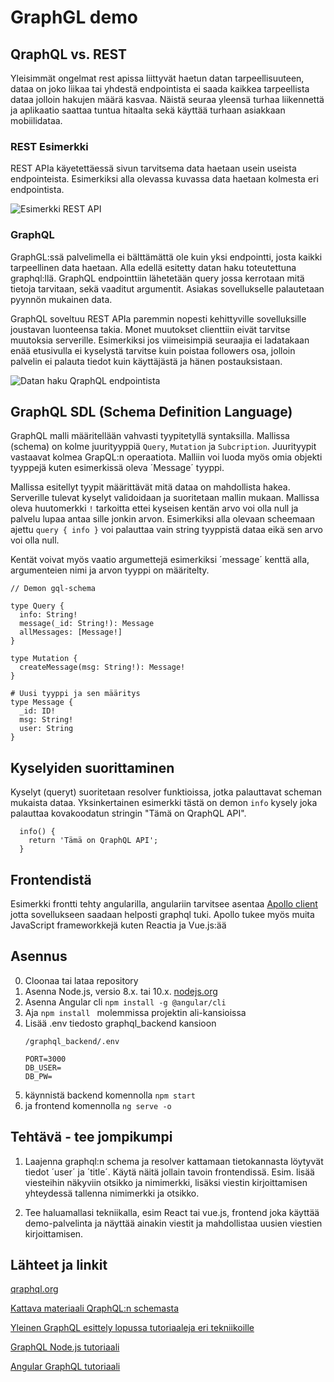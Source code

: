 # GraphGL demo

## QraphQL vs. REST
Yleisimmät ongelmat rest apissa liittyvät haetun datan tarpeellisuuteen, dataa on joko liikaa tai yhdestä endpointista ei saada kaikkea tarpeellista dataa jolloin hakujen määrä kasvaa. Näistä seuraa yleensä turhaa liikennettä ja aplikaatio saattaa tuntua hitaalta sekä käyttää turhaan asiakkaan mobiilidataa.


### REST Esimerkki
REST APIa käyetettäessä sivun tarvitsema data haetaan usein useista endpointeista. Esimerkiksi alla olevassa kuvassa data haetaan kolmesta eri endpointista. 

![Esimerkki REST API](https://imgur.com/VIWd5I5.png)

### GraphQL
GraphGL:ssä palvelimella ei bälttämättä ole kuin yksi endpointti, josta kaikki tarpeellinen data haetaan. Alla edellä esitetty datan haku toteutettuna graphql:llä. GraphQL endpointtiin lähetetään query jossa kerrotaan mitä tietoja tarvitaan, sekä vaaditut argumentit. Asiakas sovellukselle palautetaan pyynnön mukainen data.

GraphQL soveltuu REST APIa paremmin nopesti kehittyville sovelluksille joustavan luonteensa takia. Monet muutokset clienttiin eivät tarvitse muutoksia serverille. Esimerkiksi jos viimeisimpiä seuraajia ei ladatakaan enää etusivulla ei kyselystä tarvitse kuin poistaa followers osa, jolloin palvelin ei palauta tiedot kuin käyttäjästä ja hänen postauksistaan.  

![Datan haku QraphQL endpointista](https://imgur.com/uY50GHz.png)

## GraphQL SDL (Schema Definition Language)
GraphQL malli määritellään vahvasti tyypitetyllä syntaksilla. Mallissa (schema) on kolme juurityyppiä `Query`, `Mutation` ja `Subcription`. Juurityypit vastaavat kolmea GrapQL:n operaatiota. Malliin voi luoda myös omia objekti tyyppejä kuten esimerkissä oleva ´Message´ tyyppi.

Mallissa esitellyt tyypit määrittävät mitä dataa on mahdollista hakea. Serverille tulevat kyselyt validoidaan ja suoritetaan mallin mukaan. Mallissa oleva huutomerkki `!` tarkoitta ettei kyseisen kentän arvo voi olla null ja palvelu lupaa antaa sille jonkin arvon.  Esimerkiksi alla olevaan scheemaan ajettu `query { info }` voi palauttaa vain string tyyppistä dataa eikä sen arvo voi olla null. 

Kentät voivat myös vaatio argumettejä esimerkiksi ´message´ kenttä alla, argumenteien nimi ja arvon tyyppi on määritelty.

```
// Demon gql-schema

type Query {
  info: String!
  message(_id: String!): Message
  allMessages: [Message!]
}

type Mutation {
  createMessage(msg: String!): Message!
}

# Uusi tyyppi ja sen määritys
type Message {
  _id: ID!
  msg: String!
  user: String
}

```

## Kyselyiden suorittaminen
Kyselyt (queryt) suoritetaan resolver funktioissa, jotka palauttavat scheman mukaista dataa. Yksinkertainen esimerkki tästä on demon `info` kysely joka palauttaa kovakoodatun stringin "Tämä on QraphQL API".
```
  info() {
    return 'Tämä on QraphQL API';
  }
```


## Frontendistä
Esimerkki frontti tehty angularilla, angulariin tarvitsee asentaa [Apollo client](https://www.apollographql.com/) jotta sovellukseen saadaan helposti graphql tuki. Apollo tukee myös muita JavaScript frameworkkejä kuten Reactia ja Vue.js:ää

## Asennus
0. Cloonaa tai lataa repository
1. Asenna Node.js, versio 8.x. tai 10.x. [nodejs.org](nodejs.org)
2. Asenna Angular cli  `npm install -g @angular/cli `
3. Aja `npm install ` molemmissa projektin ali-kansioissa
4. Lisää .env tiedosto graphql_backend kansioon 
    ```
    /graphql_backend/.env

    PORT=3000
    DB_USER=
    DB_PW=
    ```
5. käynnistä backend komennolla `npm start `
6. ja frontend komennolla `ng serve -o`


## Tehtävä - tee jompikumpi
1. Laajenna graphql:n schema ja resolver kattamaan tietokannasta löytyvät tiedot ´user´ ja ´title´. Käytä näitä jollain tavoin frontendissä. Esim. lisää viesteihin näkyviin otsikko ja nimimerkki, lisäksi viestin kirjoittamisen yhteydessä tallenna nimimerkki ja otsikko.

2. Tee haluamallasi tekniikalla, esim React tai vue.js, frontend joka käyttää demo-palvelinta ja näyttää ainakin viestit ja mahdollistaa uusien viestien kirjoittamisen.


## Lähteet ja linkit
[qraphql.org](https://graphql.org/)

[Kattava materiaali QraphQL:n schemasta](https://graphql.github.io/learn/schema/)

[Yleinen GraphQL esittely lopussa tutoriaaleja eri tekniikoille](https://www.howtographql.com/)

[GraphQL Node.js tutoriaali](https://www.howtographql.com/graphql-js/0-introduction/)

[Angular GraphQL tutoriaali](https://medium.com/codingthesmartway-com-blog/apollo-client-for-angular-making-use-of-graphql-8d9a571e020c)